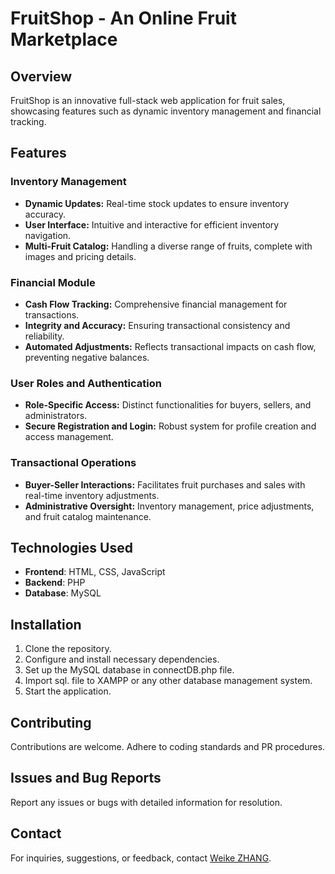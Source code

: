 # FruitShop - An Online Fruit Marketplace

## Overview
FruitShop is an innovative full-stack web application for fruit sales, showcasing features such as dynamic inventory management and financial tracking.

## Features

### Inventory Management
- **Dynamic Updates:** Real-time stock updates to ensure inventory accuracy.
- **User Interface:** Intuitive and interactive for efficient inventory navigation.
- **Multi-Fruit Catalog:** Handling a diverse range of fruits, complete with images and pricing details.

### Financial Module
- **Cash Flow Tracking:** Comprehensive financial management for transactions.
- **Integrity and Accuracy:** Ensuring transactional consistency and reliability.
- **Automated Adjustments:** Reflects transactional impacts on cash flow, preventing negative balances.

### User Roles and Authentication
- **Role-Specific Access:** Distinct functionalities for buyers, sellers, and administrators.
- **Secure Registration and Login:** Robust system for profile creation and access management.

### Transactional Operations
- **Buyer-Seller Interactions:** Facilitates fruit purchases and sales with real-time inventory adjustments.
- **Administrative Oversight:** Inventory management, price adjustments, and fruit catalog maintenance.


## Technologies Used
- **Frontend**: HTML, CSS, JavaScript
- **Backend**: PHP
- **Database**: MySQL

## Installation
1. Clone the repository.
2. Configure and install necessary dependencies.
3. Set up the MySQL database in connectDB.php file.
4. Import sql. file to XAMPP or any other database management system.
5. Start the application.

## Contributing
Contributions are welcome. Adhere to coding standards and PR procedures.

## Issues and Bug Reports
Report any issues or bugs with detailed information for resolution.

## Contact
For inquiries, suggestions, or feedback, contact [Weike ZHANG](mailto:weike0702@gmail.com).

